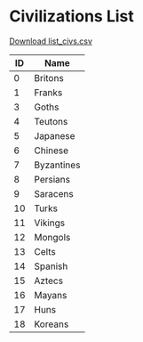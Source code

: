 # Civilizations List

[Download list_civs.csv](../files/list_civs.csv)

|ID|Name       |
|--|-----------|
|0 |Britons    |
|1 |Franks     |
|3 |Goths      |
|4 |Teutons    |
|5 |Japanese   |
|6 |Chinese    | 
|7 |Byzantines |
|8 |Persians   |
|9 |Saracens   |
|10|Turks      |
|11|Vikings    |
|12|Mongols    |
|13|Celts      |
|14|Spanish    |
|15|Aztecs     |
|16|Mayans     |
|17|Huns       |
|18|Koreans    |
